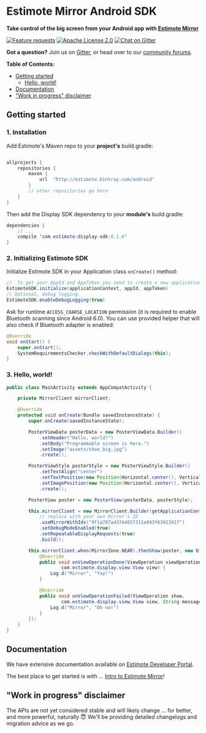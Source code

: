 # Estimote Mirror Android SDK

**Take control of the big screen from your Android app with [Estimote Mirror][]**

[Estimote Mirror]: http://blog.estimote.com/post/150398268230/launching-estimote-mirror-the-worlds-first

[![Feature requests](https://img.shields.io/badge/feature%20request-canny.io-blue.svg)](https://estimote.canny.io/mirror-display)
[![Apache License 2.0](https://img.shields.io/badge/license-Apache%202.0-blue.svg)](https://tldrlegal.com/license/apache-license-2.0-(apache-2.0))
[![Chat on Gitter](https://img.shields.io/gitter/room/nwjs/nw.js.svg)](https://gitter.im/EstimoteMirror/Mirror-SDK-Android)

**Got a question?** Join us on [Gitter][], or head over to our [community forums][].

[Gitter]: https://gitter.im/EstimoteMirror
[community forums]: https://forums.estimote.com

**Table of Contents:**

* [Getting started](#getting-started)
  + [Hello, world!](#3-hello-world)
* [Documentation](#documentation)
* ["Work in progress" disclaimer](#work-in-progress-disclaimer)

## Getting started

### 1. Installation

Add Estimote's Maven repo to your **project's** build.gradle:

~~~ java

allprojects {
    repositories {
        maven {
            url  "http://estimote.bintray.com/android"
        }
        // other repositories go here
    }
}

~~~

Then add the Display SDK dependency to your **module's** build.gradle:

~~~ java
dependencies {
    // ...
    compile 'com.estimote:display-sdk:0.1.6'
}
~~~

### 2. Initializing Estimote SDK

Initialize Estimote SDK in your Application class `onCreate()` method:

~~~ java
//  To get your AppId and AppToken you need to create a new application in Estimote Cloud.
EstimoteSDK.initialize(applicationContext, appId, appToken)
// Optional, debug logging.
EstimoteSDK.enableDebugLogging(true)

~~~

Ask for runtime `ACCESS_COARSE_LOCATION` permission (it is required to enable Bluetooth scanning since Android 6.0). You can use provided helper that will also check if Bluetooth adapter is enabled:
~~~ java
@Override
void onStart() {
    super.onStart();
    SystemRequirementsChecker.checkWithDefaultDialogs(this);
}
~~~

### 3. Hello, world!

```java
public class MainActivity extends AppCompatActivity {

    private MirrorClient mirrorClient;

    @Override
    protected void onCreate(Bundle savedInstanceState) {
        super.onCreate(savedInstanceState);

        PosterViewData posterData = new PosterViewData.Builder()
            .setHeader("Hello, world!")
            .setBody("Programmable screen is here.")
            .setImage("assets/shoe_big.jpg")
            .create();

        PosterViewStyle posterStyle = new PosterViewStyle.Builder()
            .setTextAlign("center")
            .setTextPosition(new Position(Horizontal.center(), Vertical.bottom(80)))
            .setImagePosition(new Position(Horizontal.center(), Vertical.top(80)))
            .create();

        PosterView poster = new PosterView(posterData, posterStyle);

        this.mirrorClient = new MirrorClient.Builder(getApplicationContext())
            // replace with your own Mirror's ID
            .useMirrorWithIds("9f1a787ad3764057311e043f63921917")
            .setDebugModeEnabled(true)
            .setRepeatableDisplayRequests(true)
            .build();

        this.mirrorClient.when(MirrorZone.NEAR).thenShow(poster, new DisplayCallback() {
            @Override
            public void onViewOperationDone(ViewOperation viewOperation,
                    com.estimote.display.view.View view) {
                Log.d("Mirror", "Yay!")
            }

            @Override
            public void onViewOperationFailed(ViewOperation show,
                    com.estimote.display.view.View view, String message) {
                Log.d("Mirror", "Oh no!")
            }
        });
    }
}
```

## Documentation

We have extensive documentation available on [Estimote Developer Portal](http://developer.estimote.com).

The best place to get started is with … [Intro to Estimote Mirror](http://developer.estimote.com/mirror/)!

## "Work in progress" disclaimer

The APIs are not yet considered stable and will likely change … for better, and more powerful, naturally 😇 We'll be providing detailed changelogs and migration advice as we go.
